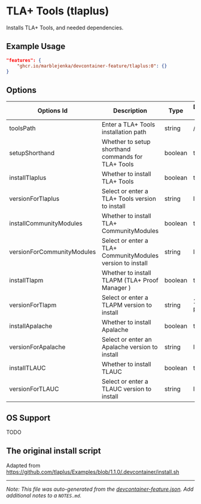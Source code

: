 
# TLA+ Tools (tlaplus)

Installs TLA+ Tools, and needed dependencies.

## Example Usage

```json
"features": {
    "ghcr.io/marblejenka/devcontainer-feature/tlaplus:0": {}
}
```

## Options

| Options Id | Description | Type | Default Value |
|-----|-----|-----|-----|
| toolsPath | Enter a TLA+ Tools installation path | string | /tlaplus |
| setupShorthand | Whether to setup shorthand commands for TLA+ Tools | boolean | true |
| installTlaplus | Whether to install TLA+ Tools | boolean | true |
| versionForTlaplus | Select or enter a TLA+ Tools version to install | string | latest |
| installCommunityModules | Whether to install TLA+ CommunityModules | boolean | true |
| versionForCommunityModules | Select or enter a TLA+ CommunityModules version to install | string | latest |
| installTlapm | Whether to install TLAPM (TLA+ Proof Manager ) | boolean | true |
| versionForTlapm | Select or enter a TLAPM version to install | string | 1.6.0-pre |
| installApalache | Whether to install Apalache | boolean | true |
| versionForApalache | Select or enter an Apalache version to install | string | latest |
| installTLAUC | Whether to install TLAUC | boolean | true |
| versionForTLAUC | Select or enter a TLAUC version to install | string | latest |

## OS Support

TODO

## The original install script

Adapted from https://github.com/tlaplus/Examples/blob/1.1.0/.devcontainer/install.sh


---

_Note: This file was auto-generated from the [devcontainer-feature.json](https://github.com/marblejenka/devcontainer-feature/blob/main/src/tlaplus/devcontainer-feature.json).  Add additional notes to a `NOTES.md`._
